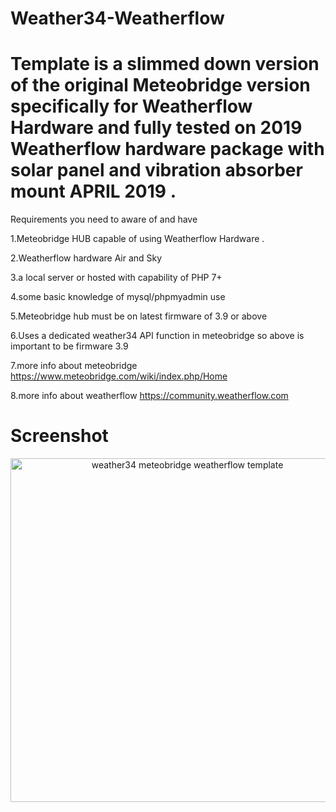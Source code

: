 # Weather34-Weatherflow

# Template is a slimmed down version of the original Meteobridge version specifically for Weatherflow Hardware and fully tested on 2019 Weatherflow hardware package with solar panel and vibration absorber mount APRIL 2019 .

Requirements you need to aware of and have 

1.Meteobridge HUB capable of using Weatherflow Hardware .

2.Weatherflow hardware Air and Sky 

3.a local server or hosted with capability of PHP 7+

4.some basic knowledge of mysql/phpmyadmin use

5.Meteobridge hub must be on latest firmware of 3.9 or above

6.Uses a dedicated weather34 API function in meteobridge so above is important to be firmware 3.9

7.more info about meteobridge https://www.meteobridge.com/wiki/index.php/Home

8.more info about weatherflow https://community.weatherflow.com


# Screenshot 
<p align="center">
  <img src="https://res.cloudinary.com/brian-underdown/image/upload/v1555166604/wfmb_arm1ag.png" width="550" title="weather34 meteobridge weatherflow template ">
 




